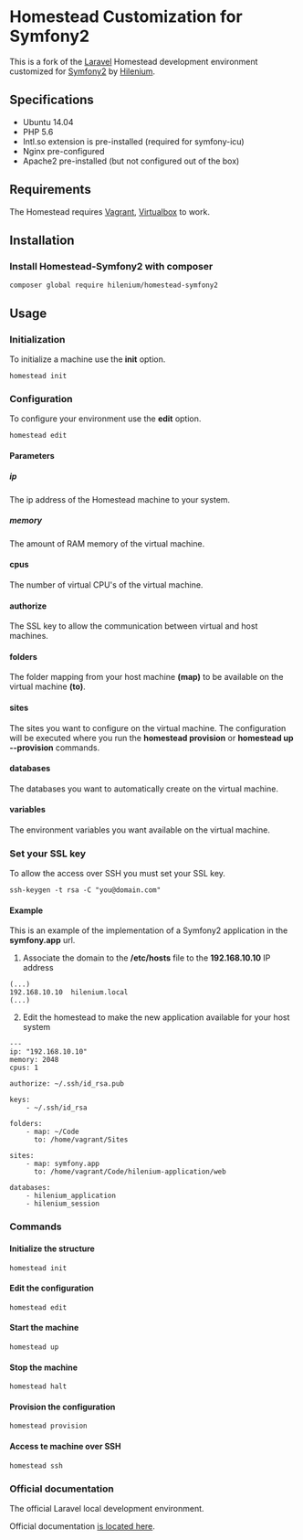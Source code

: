 # Homestead Customization for Symfony2

This is a fork of the [Laravel](http://laravel.com/) Homestead development environment customized for [Symfony2](http://symfony.com/) by [Hilenium](http://hilenium.com).

## Specifications

- Ubuntu 14.04
- PHP 5.6
- Intl.so extension is pre-installed (required for symfony-icu)
- Nginx pre-configured
- Apache2 pre-installed (but not configured out of the box)

## Requirements

The Homestead requires [Vagrant](http://vagrantup.com), [Virtualbox](http://virtualbox.org) to work.

## Installation

### Install Homestead-Symfony2 with composer

```
composer global require hilenium/homestead-symfony2
```

## Usage

### Initialization

To initialize a machine use the **init** option.

```
homestead init
```

### Configuration

To configure your environment use the **edit** option.

```
homestead edit
```

#### Parameters

##### ip

The ip address of the Homestead machine to your system.

##### memory

The amount of RAM memory of the virtual machine.

#### cpus

The number of virtual CPU's of the virtual machine.

#### authorize

The SSL key to allow the communication between virtual and host machines.

#### folders

The folder mapping from your host machine **(map)** to be available on the virtual machine **(to)**.

#### sites

The sites you want to configure on the virtual machine. The configuration will be executed where you run the **homestead provision** or **homestead up --provision** commands.

#### databases

The databases you want to automatically create on the virtual machine.

#### variables

The environment variables you want available on the virtual machine.

### Set your SSL key

To allow the access over SSH you must set your SSL key.

```
ssh-keygen -t rsa -C "you@domain.com"
```

#### Example

This is an example of the implementation of a Symfony2 application in the **symfony.app** url.

1. Associate the domain to the **/etc/hosts** file to the **192.168.10.10** IP address

```
(...)
192.168.10.10  hilenium.local
(...)
```

2. Edit the homestead to make the new application available for your host system
```
---
ip: "192.168.10.10"
memory: 2048
cpus: 1

authorize: ~/.ssh/id_rsa.pub

keys:
    - ~/.ssh/id_rsa

folders:
    - map: ~/Code
      to: /home/vagrant/Sites

sites:
    - map: symfony.app
      to: /home/vagrant/Code/hilenium-application/web

databases:
    - hilenium_application
    - hilenium_session

```

### Commands

#### Initialize the structure

```
homestead init
```

#### Edit the configuration

```
homestead edit
```

#### Start the machine

```
homestead up
```

#### Stop the machine

```
homestead halt
```

#### Provision the configuration

```
homestead provision
```

#### Access te machine over SSH

```
homestead ssh
```

### Official documentation

The official Laravel local development environment.

Official documentation [is located here](http://laravel.com/docs/homestead?version=4.2).